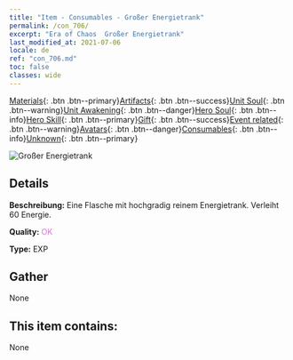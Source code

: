 ```yaml
---
title: "Item - Consumables - Großer Energietrank"
permalink: /con_706/
excerpt: "Era of Chaos  Großer Energietrank"
last_modified_at: 2021-07-06
locale: de
ref: "con_706.md"
toc: false
classes: wide
---
```

 [Materials](/ItemsDE/){: .btn .btn--primary}[Artifacts](/ItemsDE/Artifacts/){: .btn .btn--success}[Unit Soul](/ItemsDE/UnitSoul/){: .btn .btn--warning}[Unit Awakening](/ItemsDE/UnitAwakening/){: .btn .btn--danger}[Hero Soul](/ItemsDE/HeroSoul/){: .btn .btn--info}[Hero Skill](/ItemsDE/HeroSkill/){: .btn .btn--primary}[Gift](/ItemsDE/Gift/){: .btn .btn--success}[Event related](/ItemsDE/Events/){: .btn .btn--warning}[Avatars](/ItemsDE/Avatars/){: .btn .btn--danger}[Consumables](/ItemsDE/Consumables/){: .btn .btn--info}[Unknown](/ItemsDE/Unknown/){: .btn .btn--primary}

 ![Großer Energietrank](/images/t/i_506.png)

## Details
 **Beschreibung:** Eine Flasche mit hochgradig reinem Energietrank. Verleiht 60 Energie.

 **Quality:** <span style="color: #DA70D6">OK</span>

 **Type:** EXP

## Gather

  None

## This item contains:

  None

